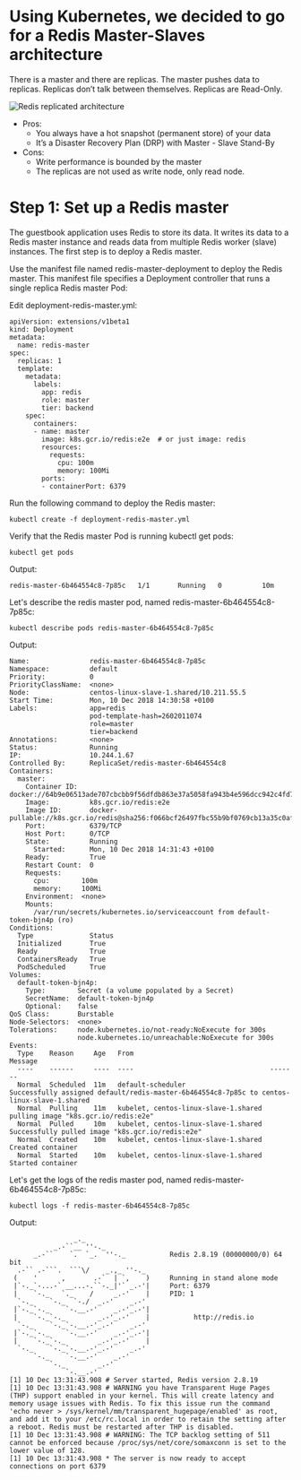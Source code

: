 

# Using Kubernetes, we decided to go for a Redis Master-Slaves architecture

There is a master and there are replicas. The master pushes data to replicas. Replicas don’t talk between themselves.
Replicas are Read-Only.

![Redis replicated architecture](https://blog.octo.com/wp-content/uploads/2017/08/screen-shot-2017-08-11-at-14-35-11.png)


- Pros:
  - You always have a hot snapshot (permanent store) of your data
  - It’s a Disaster Recovery Plan (DRP) with Master - Slave Stand-By
- Cons:
  - Write performance is bounded by the master
  - The replicas are not used as write node, only read node. 


# Step 1: Set up a Redis master

The guestbook application uses Redis to store its data. It writes its data to a Redis master instance and reads data from multiple Redis worker (slave) instances. The first step is to deploy a Redis master.

Use the manifest file named redis-master-deployment to deploy the Redis master. This manifest file specifies a Deployment controller that runs a single replica Redis master Pod:


Edit deployment-redis-master.yml:
```console
apiVersion: extensions/v1beta1
kind: Deployment
metadata:
  name: redis-master
spec:
  replicas: 1
  template:
    metadata:
      labels:
        app: redis
        role: master
        tier: backend
    spec:
      containers:
      - name: master
        image: k8s.gcr.io/redis:e2e  # or just image: redis
        resources:
          requests:
            cpu: 100m
            memory: 100Mi
        ports:
        - containerPort: 6379
```

Run the following command to deploy the Redis master:
```console
kubectl create -f deployment-redis-master.yml
```

Verify that the Redis master Pod is running kubectl get pods:
```console
kubectl get pods
```

Output:
```console
redis-master-6b464554c8-7p85c   1/1       Running   0          10m
```

Let's describe the redis master pod, named redis-master-6b464554c8-7p85c:
```console
kubectl describe pods redis-master-6b464554c8-7p85c
```

Output:
```console
Name:               redis-master-6b464554c8-7p85c
Namespace:          default
Priority:           0
PriorityClassName:  <none>
Node:               centos-linux-slave-1.shared/10.211.55.5
Start Time:         Mon, 10 Dec 2018 14:30:58 +0100
Labels:             app=redis
                    pod-template-hash=2602011074
                    role=master
                    tier=backend
Annotations:        <none>
Status:             Running
IP:                 10.244.1.67
Controlled By:      ReplicaSet/redis-master-6b464554c8
Containers:
  master:
    Container ID:   docker://64b9e06513ade707cbcbb9f56dfdb863e37a5058fa943b4e596dcc942c4fd727
    Image:          k8s.gcr.io/redis:e2e
    Image ID:       docker-pullable://k8s.gcr.io/redis@sha256:f066bcf26497fbc55b9bf0769cb13a35c0afa2aa42e737cc46b7fb04b23a2f25
    Port:           6379/TCP
    Host Port:      0/TCP
    State:          Running
      Started:      Mon, 10 Dec 2018 14:31:43 +0100
    Ready:          True
    Restart Count:  0
    Requests:
      cpu:        100m
      memory:     100Mi
    Environment:  <none>
    Mounts:
      /var/run/secrets/kubernetes.io/serviceaccount from default-token-bjn4p (ro)
Conditions:
  Type              Status
  Initialized       True 
  Ready             True 
  ContainersReady   True 
  PodScheduled      True 
Volumes:
  default-token-bjn4p:
    Type:        Secret (a volume populated by a Secret)
    SecretName:  default-token-bjn4p
    Optional:    false
QoS Class:       Burstable
Node-Selectors:  <none>
Tolerations:     node.kubernetes.io/not-ready:NoExecute for 300s
                 node.kubernetes.io/unreachable:NoExecute for 300s
Events:
  Type    Reason     Age   From                                  Message
  ----    ------     ----  ----                                  -------
  Normal  Scheduled  11m   default-scheduler                     Successfully assigned default/redis-master-6b464554c8-7p85c to centos-linux-slave-1.shared
  Normal  Pulling    11m   kubelet, centos-linux-slave-1.shared  pulling image "k8s.gcr.io/redis:e2e"
  Normal  Pulled     10m   kubelet, centos-linux-slave-1.shared  Successfully pulled image "k8s.gcr.io/redis:e2e"
  Normal  Created    10m   kubelet, centos-linux-slave-1.shared  Created container
  Normal  Started    10m   kubelet, centos-linux-slave-1.shared  Started container
```


Let's get the logs of the redis master pod, named redis-master-6b464554c8-7p85c:
```console
kubectl logs -f redis-master-6b464554c8-7p85c
```

Output:
```
                _._                                                  
           _.-``__ ''-._                                             
      _.-``    `.  `_.  ''-._           Redis 2.8.19 (00000000/0) 64 bit
  .-`` .-```.  ```\/    _.,_ ''-._                                   
 (    '      ,       .-`  | `,    )     Running in stand alone mode
 |`-._`-...-` __...-.``-._|'` _.-'|     Port: 6379
 |    `-._   `._    /     _.-'    |     PID: 1
  `-._    `-._  `-./  _.-'    _.-'                                   
 |`-._`-._    `-.__.-'    _.-'_.-'|                                  
 |    `-._`-._        _.-'_.-'    |           http://redis.io        
  `-._    `-._`-.__.-'_.-'    _.-'                                   
 |`-._`-._    `-.__.-'    _.-'_.-'|                                  
 |    `-._`-._        _.-'_.-'    |                                  
  `-._    `-._`-.__.-'_.-'    _.-'                                   
      `-._    `-.__.-'    _.-'                                       
          `-._        _.-'                                           
              `-.__.-'                                               
[1] 10 Dec 13:31:43.908 # Server started, Redis version 2.8.19
[1] 10 Dec 13:31:43.908 # WARNING you have Transparent Huge Pages (THP) support enabled in your kernel. This will create latency and memory usage issues with Redis. To fix this issue run the command 'echo never > /sys/kernel/mm/transparent_hugepage/enabled' as root, and add it to your /etc/rc.local in order to retain the setting after a reboot. Redis must be restarted after THP is disabled.
[1] 10 Dec 13:31:43.908 # WARNING: The TCP backlog setting of 511 cannot be enforced because /proc/sys/net/core/somaxconn is set to the lower value of 128.
[1] 10 Dec 13:31:43.908 * The server is now ready to accept connections on port 6379
```



